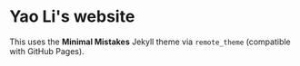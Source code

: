 # Yao Li's website
This uses the **Minimal Mistakes** Jekyll theme via `remote_theme` (compatible with GitHub Pages).
